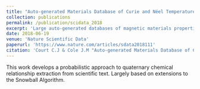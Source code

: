 ```yaml
---
title: "Auto-generated Materials Database of Curie and Néel Temperatures via Semi-supervised Relationship Extraction"
collection: publications
permalink: /publication/scidata_2018
excerpt: 'Large auto-generated databases of magnetic materials properties have the potential for great utility in materials science research. This article presents an auto-generated database of 39,822 records containing chemical compounds and their associated Curie and Néel magnetic phase transition temperatures. The database was produced using natural language processing and semi-supervised quaternary relationship extraction, applied to a corpus of 68,078 chemistry and physics articles. Evaluation of the database shows an estimated overall precision of 73%. Therein, records processed with the text-mining toolkit, ChemDataExtractor, were assisted by a modified Snowball algorithm, whose original binary relationship extraction capabilities were extended to quaternary relationship extraction. Consequently, its machine learning component can now train with ≤ 500 seeds, rather than the 4,000 originally used. Data processed with the modified Snowball algorithm affords 82% precision. Database records are available in MongoDB, CSV and JSON formats which can easily be read using Python, R, Java and MatLab. This makes the database easy to query for tackling big-data materials science initiatives and provides a basis for magnetic materials discovery.'
date: 2018-06-19
venue: 'Nature Scientific Data'
paperurl: 'https://www.nature.com/articles/sdata2018111'
citation: 'Court C.J & Cole J.M "Auto-generated Materials Database of Curie and Néel Temperatures via Semi-supervised Relationship Extraction" <i>Scientific Data</i>. 5, 180111 (2018)'
---
```

This work develops a probabilistic approach to quaternary chemical relationship extraction from scientific text. Largely based on extensions to the Snowball Algorithm.
